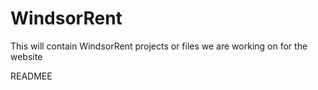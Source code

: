 # WindsorRent
This will contain WindsorRent projects or files we are working on for the website

READMEE
